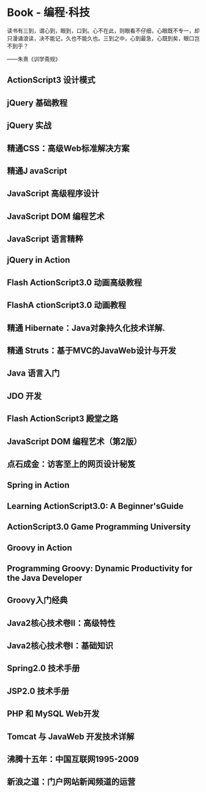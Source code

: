 # Book - 编程·科技

读书有三到，谓心到，眼到，口到。心不在此，则眼看不仔细，心眼既不专一，却只漫诵浪读，决不能记，久也不能久也。三到之中，心到最急，心既到矣，眼口岂不到乎？

——朱熹《训学斋规》

## ActionScript3 设计模式
## jQuery 基础教程
## jQuery 实战
## 精通CSS：高级Web标准解决方案
## 精通J avaScript
## JavaScript 高级程序设计
## JavaScript DOM 编程艺术
## JavaScript 语言精粹
## jQuery in Action
## Flash ActionScript3.0 动画高级教程
## FlashA ctionScript3.0 动画教程
## 精通 Hibernate：Java对象持久化技术详解.
## 精通 Struts：基于MVC的JavaWeb设计与开发
## Java 语言入门
## JDO 开发
## Flash ActionScript3 殿堂之路
## JavaScript DOM 编程艺术（第2版）
## 点石成金：访客至上的网页设计秘笈
## Spring in Action
## Learning ActionScript3.0: A Beginner'sGuide
## ActionScript3.0 Game Programming University
## Groovy in Action
## Programming Groovy: Dynamic Productivity for the Java Developer
## Groovy入门经典
## Java2核心技术卷Ⅱ：高级特性
## Java2核心技术卷Ⅰ：基础知识
## Spring2.0 技术手册
## JSP2.0 技术手册
## PHP 和 MySQL Web开发
## Tomcat 与 JavaWeb 开发技术详解
## 沸腾十五年：中国互联网1995-2009
## 新浪之道：门户网站新闻频道的运营
